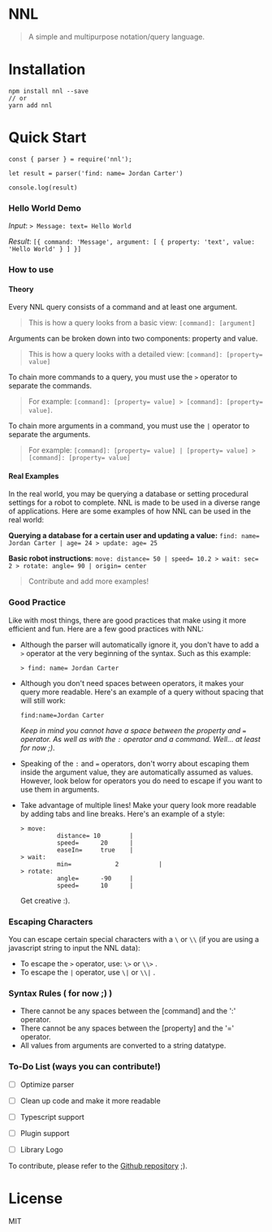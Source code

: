 # NNL

>  A simple and multipurpose notation/query language.

# Installation

```
npm install nnl --save
// or
yarn add nnl
```

# Quick Start

```
const { parser } = require('nnl');

let result = parser('find: name= Jordan Carter')

console.log(result)
```

### Hello World Demo

*Input*: `> Message: text= Hello World `

*Result*: `[{ command: 'Message', argument: [ { property: 'text', value: 'Hello World' } ] }]`

### How to use

#### Theory

Every NNL query consists of a command and at least one argument. 

> This is how a query looks from a basic view: `[command]: [argument]`

Arguments can be broken down into two components: property and value.

> This is how a query looks with a detailed view: `[command]: [property= value]`

To chain more commands to a query, you must use the `>` operator to separate the commands.

> For example: `[command]: [property= value] > [command]: [property= value]`.

To chain more arguments in a command, you must use the `|` operator to separate the arguments.

> For example: `[command]: [property= value] | [property= value] > [command]: [property= value]`

#### Real Examples

In the real world, you may be querying a database or setting procedural settings for a robot to complete. NNL is made to be used in a diverse range of applications. Here are some examples of how NNL can be used in the real world:

**Querying a database for a certain user and updating a value:**  `find: name= Jordan Carter | age= 24 > update: age= 25`

**Basic robot instructions**: `move: distance= 50 | speed= 10.2 > wait: sec= 2 > rotate: angle= 90 | origin= center `

> Contribute and add more examples!

### Good Practice

Like with most things, there are good practices that make using it more efficient and fun. Here are a few good practices with NNL:

- Although the parser will automatically ignore it, you don't have to add a `>` operator at the very beginning of the syntax. Such as this example:

  ```
  > find: name= Jordan Carter
  ```

- Although you don't need spaces between operators, it makes your query more readable. Here's an example of a query without spacing that will still work:

  ```
  find:name=Jordan Carter
  ```

  *Keep in mind you cannot have a space between the property and `=` operator. As well as with the `:` operator and a command. Well... at least for now ;)*.

- Speaking of the `:` and `=` operators, don't worry about escaping them inside the argument value, they are automatically assumed as values. However, look below for operators you do need to escape if you want to use them in arguments.

- Take advantage of multiple lines! Make your query look more readable by adding tabs and line breaks. Here's an example of a style: 

  ```
  > move:
  			distance= 10 		|
  			speed= 		20 		|
  			easeIn= 	true 	|
  > wait:
  			min=			2			|
  > rotate:
  			angle= 		-90 	|
  			speed= 		10		|
  ```


  Get creative :).

### Escaping Characters

You can escape certain special characters with a `\` or `\\` (if you are using a javascript string to input the NNL data):

- To escape the  `>` operator, use: `\>` or `\\>` .
- To escape the `|` operator, use `\|` or `\\|` .

### Syntax Rules ( for now ;) )

- There cannot be any spaces between the [command] and the ':' operator.
- There cannot be any spaces between the [property] and the '=' operator.
- All values from arguments are converted to a string datatype.

### To-Do List (ways you can contribute!)

- [ ] Optimize parser
- [ ] Clean up code and make it more readable
- [ ] Typescript support
- [ ] Plugin support
- [ ] Library Logo



To contribute, please refer to the [Github repository](https://github.com/NabeelAhmed1721/nnl) ;).

# License

MIT
